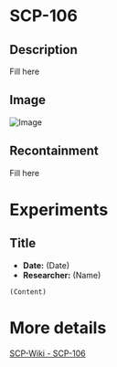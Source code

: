# SCP-106

## Description
Fill here

## Image
![Image](/SCP/SCP-106.png)

## Recontainment
Fill here


# Experiments

## Title
* **Date:** (Date)
* **Researcher:** (Name)

`(Content)`

# More details
[SCP-Wiki - SCP-106](http://scp-wiki.wikidot.com/scp-106)
